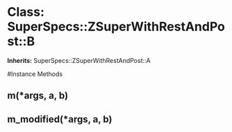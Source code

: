 # Class: SuperSpecs::ZSuperWithRestAndPost::B
**Inherits:** SuperSpecs::ZSuperWithRestAndPost::A
    




#Instance Methods
## m(*args, a, b) [](#method-i-m)

## m_modified(*args, a, b) [](#method-i-m_modified)

